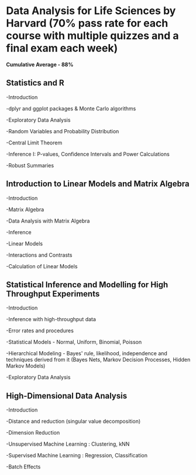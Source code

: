 # Data Analysis for Life Sciences by Harvard (70% pass rate for each course with multiple quizzes and a final exam each week)
**Cumulative Average - 88%** 

## Statistics and R

-Introduction 

-dplyr and ggplot packages & Monte Carlo algorithms

-Exploratory Data Analysis

-Random Variables and Probability Distribution

-Central Limit Theorem

-Inference I: P-values, Confidence Intervals and Power Calculations

-Robust Summaries

## Introduction to Linear Models and Matrix Algebra

-Introduction

-Matrix Algebra

-Data Analysis with Matrix Algebra

-Inference

-Linear Models

-Interactions and Contrasts

-Calculation of Linear Models

## Statistical Inference and Modelling for High Throughput Experiments

-Introduction

-Inference with high-throughput data

-Error rates and procedures

-Statistical Models - Normal, Uniform, Binomial, Poisson

-Hierarchical Modeling - Bayes' rule, likelihood, independence and techniques derived from it
(Bayes Nets, Markov Decision Processes, Hidden Markov Models)

-Exploratory Data Analysis

## High-Dimensional Data Analysis

-Introduction

-Distance and reduction (singular value decomposition)

-Dimension Reduction

-Unsupervised Machine Learning : Clustering, kNN

-Supervised Machine Learning : Regression, Classification

-Batch Effects
